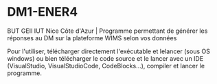 # DM1-ENER4
BUT GEII IUT Nice Côte d'Azur | Programme permettant de générer les réponses au DM sur la plateforme WIMS selon vos données

Pour l'utiliser, télécharger directement l'exécutable et lelancer (sous OS windows) ou bien télécharger le code source et le lancer avec un IDE (VisualStudio, VisualStudioCode, CodeBlocks...), compiler et lancer le programme.
